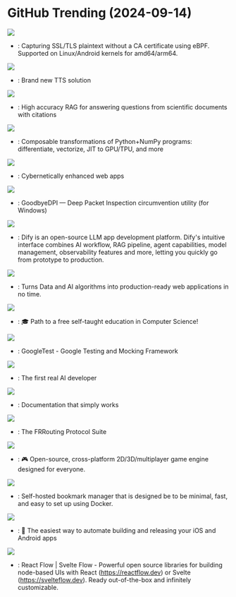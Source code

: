 # GitHub Trending (2024-09-14)

![](https://img.shields.io/badge/C-New%20514-green?style=flat-square&logo=appveyor)
- [](https://github.comundefined): Capturing SSL/TLS plaintext without a CA certificate using eBPF. Supported on Linux/Android kernels for amd64/arm64.

![](https://img.shields.io/badge/Python-New%201-green?style=flat-square&logo=appveyor)
- [](https://github.comundefined): Brand new TTS solution

![](https://img.shields.io/badge/Python-New%20173-green?style=flat-square&logo=appveyor)
- [](https://github.comundefined): High accuracy RAG for answering questions from scientific documents with citations

![](https://img.shields.io/badge/Python-New%2013-green?style=flat-square&logo=appveyor)
- [](https://github.comundefined): Composable transformations of Python+NumPy programs: differentiate, vectorize, JIT to GPU/TPU, and more

![](https://img.shields.io/badge/JavaScript-New%2019-green?style=flat-square&logo=appveyor)
- [](https://github.comundefined): Cybernetically enhanced web apps

![](https://img.shields.io/badge/C-New%2090-green?style=flat-square&logo=appveyor)
- [](https://github.comundefined): GoodbyeDPI — Deep Packet Inspection circumvention utility (for Windows)

![](https://img.shields.io/badge/TypeScript-New%20200-green?style=flat-square&logo=appveyor)
- [](https://github.comundefined): Dify is an open-source LLM app development platform. Dify's intuitive interface combines AI workflow, RAG pipeline, agent capabilities, model management, observability features and more, letting you quickly go from prototype to production.

![](https://img.shields.io/badge/Python-New%20152-green?style=flat-square&logo=appveyor)
- [](https://github.comundefined): Turns Data and AI algorithms into production-ready web applications in no time.

![](https://img.shields.io/badge/none-New%2076-green?style=flat-square&logo=appveyor)
- [](https://github.comundefined): 🎓 Path to a free self-taught education in Computer Science!

![](https://img.shields.io/badge/C%2B%2B-New%2044-green?style=flat-square&logo=appveyor)
- [](https://github.comundefined): GoogleTest - Google Testing and Mocking Framework

![](https://img.shields.io/badge/Python-New%2037-green?style=flat-square&logo=appveyor)
- [](https://github.comundefined): The first real AI developer

![](https://img.shields.io/badge/HTML-New%2023-green?style=flat-square&logo=appveyor)
- [](https://github.comundefined): Documentation that simply works

![](https://img.shields.io/badge/C-New%208-green?style=flat-square&logo=appveyor)
- [](https://github.comundefined): The FRRouting Protocol Suite

![](https://img.shields.io/badge/JavaScript-New%2030-green?style=flat-square&logo=appveyor)
- [](https://github.comundefined): 🎮 Open-source, cross-platform 2D/3D/multiplayer game engine designed for everyone.

![](https://img.shields.io/badge/Python-New%2037-green?style=flat-square&logo=appveyor)
- [](https://github.comundefined): Self-hosted bookmark manager that is designed be to be minimal, fast, and easy to set up using Docker.

![](https://img.shields.io/badge/Ruby-New%20135-green?style=flat-square&logo=appveyor)
- [](https://github.comundefined): 🚀 The easiest way to automate building and releasing your iOS and Android apps

![](https://img.shields.io/badge/TypeScript-New%2023-green?style=flat-square&logo=appveyor)
- [](https://github.comundefined): React Flow | Svelte Flow - Powerful open source libraries for building node-based UIs with React (https://reactflow.dev) or Svelte (https://svelteflow.dev). Ready out-of-the-box and infinitely customizable.

